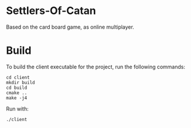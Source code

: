 # Settlers-Of-Catan
Based on the card board game, as online multiplayer.  
  

# Build
To build the client executable for the project, run the following commands:  

`cd client`  
`mkdir build`  
`cd build`  
`cmake ..`  
`make -j4`  

Run with:  

`./client`  